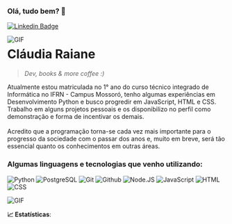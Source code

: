 ### Olá, tudo bem? 👋

[![Linkedin Badge](https://img.shields.io/badge/-LinkedIn-blue?style=flat-square&logo=Linkedin&logoColor=white&link=https://www.linkedin.com/in/karinnecristinapereira//)](https://www.linkedin.com/in/cl%C3%A1udia-raiane-sousa-de-oliveira-7898a1233/)


<img align="left" alt="GIF" src="https://media.giphy.com/media/Ah3zHH7hvsSB2/giphy.gif"/>
 
 # Cláudia Raiane 
 
 > *Dev, books & more coffee :)*

 Atualmente estou matriculada no 1° ano do curso técnico integrado de Informática no IFRN - Campus Mossoró, tenho algumas experiências em Desenvolvimento Python e busco progredir em JavaScript, HTML e CSS. Trabalho em alguns projetos pessoais e os disponibilizo no perfil como demonstração e forma de incentivar os demais. <br> <br> Acredito que a programação torna-se cada vez mais importante para o progresso da sociedade com o passar dos anos e, muito em breve, será tão essencial quanto os conhecimentos em outras áreas.
<br>
 
 ### Algumas linguagens e tecnologias que venho utilizando:

 ![Python](https://img.shields.io/badge/-Python-black?logoColor=green&style=flat-square&logo=Python)
 ![PostgreSQL](https://img.shields.io/badge/-PostgreSQL-black?style=flat-square&logo=PostgreSQL)
 ![Git](https://img.shields.io/badge/-Git-black?style=flat-square&logo=Git)
 ![Github](https://img.shields.io/badge/-Github-black?style=flat-square&logo=Github)
 ![Node.JS](https://img.shields.io/badge/-Node.Js-black?logoColor=green&style=flat-square&logo=Node.Js)
 ![JavaScript](https://img.shields.io/badge/-JavaScript-black?logoColor=green&style=flat-square&logo=JavaScript)
 ![HTML](https://img.shields.io/badge/-html-informational)
 ![CSS](https://img.shields.io/badge/-CSS-black?logoColor=green&style=flat-square&logo=CSS)
 

<img align="center" alt="GIF" src="https://media.giphy.com/media/DKyjRV7y5AcOswAlBr/giphy.gif"/>


  
   
 <b> :chart_with_upwards_trend: Estatísticas</b>:
 <br>
 <br>

